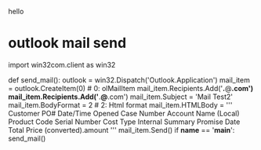 hello
# outlook mail send
import win32com.client as win32

def send_mail():
  outlook = win32.Dispatch('Outlook.Application')
  mail_item = outlook.CreateItem(0) # 0: olMailItem
  mail_item.Recipients.Add('**.**@**.com')
  mail_item.Recipients.Add('**.**@**.com')
  mail_item.Subject = 'Mail Test2'
  mail_item.BodyFormat = 2     # 2: Html format
  mail_item.HTMLBody = '''
Customer PO#	Date/Time Opened	Case Number	Account Name (Local)	Product Code	Serial Number	Cost Type	Internal Summary	Promise Date	Total Price (converted).amount
    '''
  mail_item.Send()
if __name__ == '__main__':
  send_mail()
  

